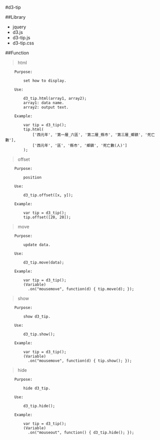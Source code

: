 #d3-tip

##Library

- jquery
- d3.js
- d3-tip.js
- d3-tip.css

##Function

> html

```
	Purpose:

		set how to display.

	Use:

		d3_tip.html(array1, array2);
		array1: data name.
		array2: output text.

	Example:

		var tip = d3_tip();
		tip.html(
			['西元年', '第一層_六區', '第二層_縣市', '第三層_鄉鎮', '死亡數'],
			['西元年', '區', '縣市', '鄉鎮', '死亡數(人)']
		);
```

> offset

```
	Purpose:

		position 

	Use:

		d3_tip.offset([x, y]);

	Example:

		var tip = d3_tip();
		tip.offset([20, 20]);
```

> move

```
	Purpose:

		update data.

	Use:

		d3_tip.move(data);

	Example:

		var tip = d3_tip();
		(Variable)
		  .on("mousemove", function(d) { tip.move(d); });
```

> show

```
	Purpose:

		show d3_tip.

	Use:

		d3_tip.show();

	Example:

		var tip = d3_tip();
		(Variable)
		  .on("mousemove", function(d) { tip.show(); });
```

> hide

```
	Purpose:

		hide d3_tip.

	Use:

		d3_tip.hide();

	Example:

		var tip = d3_tip();
		(Variable)
		  .on("mouseout", function() { d3_tip.hide(); });
```
